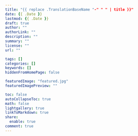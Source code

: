 ```yaml
---
title: "{{ replace .TranslationBaseName "-" " " | title }}"
date: {{ .Date }}
lastmod: {{ .Date }}
draft: true
author: ""
authorLink: ""
description: ""
summary: ""
license: ""
url: ""

tags: []
categories: []
keywords: []
hiddenFromHomePage: false

featuredImage: "featured.jpg"
featuredImagePreview: ""

toc: false
autoCollapseToc: true
math: false
lightgallery: true
linkToMarkdown: true
share:
  enable: true
comment: true
---
```


<!--more-->
